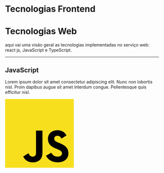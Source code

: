 # **Tecnologias Frontend**

# Tecnologias Web
aqui vai uma visão geral as tecnologias implementadas no serviço web: react js, JavaScript e TypeScript.

---

## **JavaScript**

Lorem ipsum dolor sit amet consectetur adipiscing elit. Nunc non lobortis nisl. Proin dapibus augue sit amet interdum congue. Pellentesque quis efficitur nisl. 

![logo java script](/Assets/jscript.png "Logo JavaScript")


